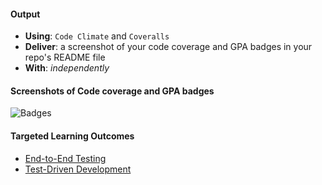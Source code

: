 #### Output
- **Using**: `Code Climate` and `Coveralls`
- **Deliver**: a screenshot of your code coverage and GPA badges in your repo's README file
- **With**: *independently*

#### Screenshots of Code coverage and GPA badges
![Badges](https://github.com/andela/test-simulations-mgmt-repo/blob/bayo-kakashi-tezebuike/06-building-a-program-start-to-finish/setting-up-linters/output/coverage.png)


#### Targeted Learning Outcomes
- [End-to-End Testing](https://github.com/andela/learningmap/tree/master/Phase-C/Entry-level%20Developer/Curriculum/37%20-%20End-to-End%20Testing)
- [Test-Driven Development](https://github.com/andela/learningmap/tree/master/Phase-C/Entry-level%20Developer/Curriculum/25%20-%20Test-Driven%20Development)